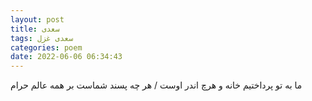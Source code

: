 ```yaml
---
layout: post
title: سعدی
tags: سعدی غزل
categories: poem
date: 2022-06-06 06:34:43
---
```


ما به تو پرداختیم خانه و هرچ اندر اوست / هر چه پسند شماست بر همه عالم حرام
